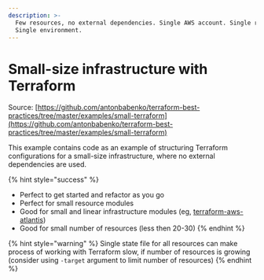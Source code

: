 ```yaml
---
description: >-
  Few resources, no external dependencies. Single AWS account. Single region.
  Single environment.
---
```


# Small-size infrastructure with Terraform

Source: [https://github.com/antonbabenko/terraform-best-practices/tree/master/examples/small-terraform](https://github.com/antonbabenko/terraform-best-practices/tree/master/examples/small-terraform)

This example contains code as an example of structuring Terraform configurations for a small-size infrastructure, where no external dependencies are used.

{% hint style="success" %}
* Perfect to get started and refactor as you go 
* Perfect for small resource modules
* Good for small and linear infrastructure modules \(eg, [terraform-aws-atlantis](https://github.com/terraform-aws-modules/terraform-aws-atlantis)\)
* Good for small number of resources \(less then 20-30\)
{% endhint %}

{% hint style="warning" %}
Single state file for all resources can make process of working with Terraform slow, if number of resources is growing \(consider using `-target` argument to limit number of resources\)
{% endhint %}




